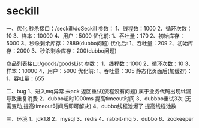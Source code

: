 # seckill

一、优化
秒杀接口：/seckill/doSeckill
参数：
1、线程数：1000
2、循环次数：10
3、样本：10000
4、用户：5000
优化前:
1、吞吐量：170
2、初始库存：5000
3、秒杀剩余库存：2889(dubbo问题)
优化后:
1、吞吐量：209
2、初始库存：2000
3、秒杀剩余库存：200(dubbo问题)


商品列表接口:/goods/goodsList
参数：
1、线程数：1000
2、循环次数：10
3、样本：10000
4、用户：5000
优化前:
1、吞吐量：305
静态化页面后(加缓存)：
1、吞吐量：655

二、bug
1、进入mq异常  未ack 返回重试(流程没有问题) 属于业务代码出现纰漏导致重复消费
2、dubbo超时1000ms  提高timeout时间
3、dubbbo重试3次 (无需变动,提高timeout时间后即可解决)
4、dubbo线程池爆了  提高线程池数

三、环境
1、jdk1.8
2、mysql
3、redis
4、rabbit-mq
5、dubbo
6、zookeeper
